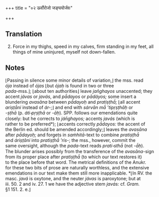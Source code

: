 +++
title = "०२ ऊर्वोरोजो जङ्घयोर्जवः"

+++
## Translation
2. Force in my thighs, speed in my calves, firm standing in my feet, all  
things of mine uninjured, myself not down-fallen.

## Notes
⌊Passing in silence some minor details of variation,⌋ the mss. read  
*ója* instead of *ójas* ⌊but *ójaḥ* is found in two or three  
*pada*-mss.⌋; ⌊about ten authorities⌋ leave *jan̄ghayos* unaccented; they  
accent *jávas* or *javás*, and *pā́dayos* or *pādáyos;* some insert a  
blundering *avasāna* between *pā́dayoḥ* and *pratiṣṭhā́;* ⌊all accent  
*ariṣṭā́ni* instead of *ár-*;⌋ and end with *sárvān mā́ ’tipṛṣṭhāḥ* or  
*-ṣṭhā* (p. *áti॰pṛṣṭhā* or *-āḥ*). SPP. follows our emendations quite  
closely: but he corrects to *ján̄ghayos;* accents *javás* (which is  
rather to be preferred\*); ⌊accents correctly *pā́dayos:* the accent of  
the Berlin ed. should be amended accordingly;⌋ leaves the *avasāna*  
after *pā́dayoḥ;* and forgets in *saṁhitā*-text to combine *pratiṣṭhā́*  
and *áriṣṭāni* into *pratiṣṭhā́ ’ris-*; the mss., however, commit the  
same oversight, although the *pada*-text reads *prati॰sthā́* (not *-ā́ḥ*).  
The blunder arises possibly from the transference of the *avasāna*-sign  
from its proper place after *pratiṣṭhā́* (to which our text restores it)  
to the place before that word. The metrical definitions of the Anukr.  
for these two bits of prose are naturally worthless, and the extensive  
emendations in our text make them still more inapplicable. \*⌊In RV. the  
masc. *javá* is oxytone, and the neuter *jávas* is paroxytone; but at  
iii. 50. 2 and iv. 27. 1 we have the adjective stem *javás:* cf. *Gram.*  
§1 151. 2. e.⌋
